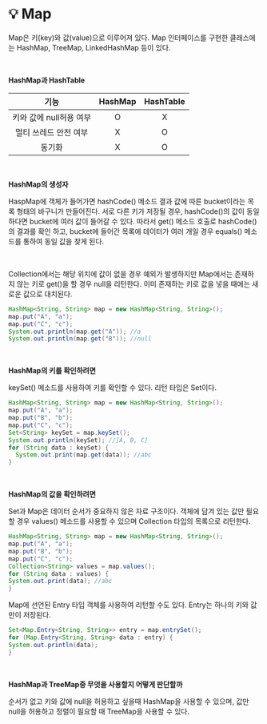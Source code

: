 # 💡 **Map**

Map은 키(key)와 값(value)으로 이루어져 있다. Map 인터페이스를 구현한 클래스에는 HashMap, TreeMap, LinkedHashMap 등이 있다.

<br>

**HashMap과 HashTable**

| 기능 | HashMap | HashTable |
| :--: | :----: | :--------: |
|  키와 값에 null허용 여부  | O | X |  
|  멀티 쓰레드 안전 여부  | X | O |     
|  동기화  | X | O |

<br>

**HashMap의 생성자**

HaspMap에 객체가 들어가면 hashCode() 메소드 결과 값에 따른 bucket이라는 목록 형태의 바구니가 만들어진다. 서로 다른 키가 저장될 경우, hashCode()의 값이 동일하다면 bucket에 여러 값이 들어갈 수 있다. 따라서 get() 메소드 호출로 hashCode()의 결과를 확인 하고, bucket에 들어간 목록에 데이터가 여러 개일 경우 equals() 메소드를 통하여 동일 값을 찾게 된다.

<br>

Collection에서는 해당 위치에 값이 없을 경우 예외가 발생하지만 Map에서는 존재하지 않는 키로 get()을 할 경우 null을 리턴한다. 이미 존재하는 키로 값을 넣을 때에는 새로운 값으로 대치된다.

```java
HashMap<String, String> map = new HashMap<String, String>();
map.put("A", "a");
map.put("C", "c");
System.out.println(map.get("A")); //a
System.out.println(map.get("B")); //null
```
<br>

**HashMap의 키를 확인하려면**

keySet() 메소드를 사용하여 키를 확인할 수 있다. 리턴 타입은 Set이다. 

```java
HashMap<String, String> map = new HashMap<String, String>();
map.put("A", "a");
map.put("B", "b");
map.put("C", "c");
Set<String> keySet = map.keySet();
System.out.println(keySet); //[A, B, C]
for (String data : keySet) {
  System.out.print(map.get(data)); //abc
}
```        
<br>

**HashMap의 값을 확인하려면**

Set과 Map은 데이터 순서가 중요하지 않은 자료 구조이다. 객체에 담겨 있는 값만 필요할 경우 values() 메소드를 사용할 수 있으며 Collection 타입의 목록으로 리턴한다.

```java
HashMap<String, String> map = new HashMap<String, String>();
map.put("A", "a");
map.put("B", "b");
map.put("C", "c");
Collection<String> values = map.values();
for (String data : values) {
System.out.print(data); //abc
}
```
Map에 선언된 Entry 타입 객체를 사용하여 리턴할 수도 있다. Entry는 하나의 키와 값만이 저장된다.

```java
Set<Map.Entry<String, String>> entry = map.entrySet();
for (Map.Entry<String, String> data : entry) {
System.out.println(data);
}
```
<br>

**HashMap과 TreeMap중 무엇을 사용할지 어떻게 판단할까**

순서가 없고 키와 값에 null을 허용하고 싶을때 HashMap을 사용할 수 있으며, 값만 null을 허용하고 정렬이 필요할 때 TreeMap을 사용할 수 있다.

